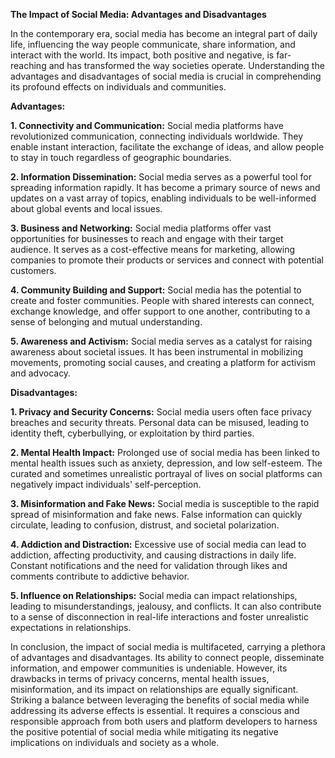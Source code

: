 **The Impact of Social Media: Advantages and Disadvantages**

In the contemporary era, social media has become an integral part of daily life, influencing the way people communicate, share information, and interact with the world. Its impact, both positive and negative, is far-reaching and has transformed the way societies operate. Understanding the advantages and disadvantages of social media is crucial in comprehending its profound effects on individuals and communities.

**Advantages:**

**1. Connectivity and Communication:** Social media platforms have revolutionized communication, connecting individuals worldwide. They enable instant interaction, facilitate the exchange of ideas, and allow people to stay in touch regardless of geographic boundaries.

**2. Information Dissemination:** Social media serves as a powerful tool for spreading information rapidly. It has become a primary source of news and updates on a vast array of topics, enabling individuals to be well-informed about global events and local issues.

**3. Business and Networking:** Social media platforms offer vast opportunities for businesses to reach and engage with their target audience. It serves as a cost-effective means for marketing, allowing companies to promote their products or services and connect with potential customers.

**4. Community Building and Support:** Social media has the potential to create and foster communities. People with shared interests can connect, exchange knowledge, and offer support to one another, contributing to a sense of belonging and mutual understanding.

**5. Awareness and Activism:** Social media serves as a catalyst for raising awareness about societal issues. It has been instrumental in mobilizing movements, promoting social causes, and creating a platform for activism and advocacy.

**Disadvantages:**

**1. Privacy and Security Concerns:** Social media users often face privacy breaches and security threats. Personal data can be misused, leading to identity theft, cyberbullying, or exploitation by third parties.

**2. Mental Health Impact:** Prolonged use of social media has been linked to mental health issues such as anxiety, depression, and low self-esteem. The curated and sometimes unrealistic portrayal of lives on social platforms can negatively impact individuals' self-perception.

**3. Misinformation and Fake News:** Social media is susceptible to the rapid spread of misinformation and fake news. False information can quickly circulate, leading to confusion, distrust, and societal polarization.

**4. Addiction and Distraction:** Excessive use of social media can lead to addiction, affecting productivity, and causing distractions in daily life. Constant notifications and the need for validation through likes and comments contribute to addictive behavior.

**5. Influence on Relationships:** Social media can impact relationships, leading to misunderstandings, jealousy, and conflicts. It can also contribute to a sense of disconnection in real-life interactions and foster unrealistic expectations in relationships.

In conclusion, the impact of social media is multifaceted, carrying a plethora of advantages and disadvantages. Its ability to connect people, disseminate information, and empower communities is undeniable. However, its drawbacks in terms of privacy concerns, mental health issues, misinformation, and its impact on relationships are equally significant. Striking a balance between leveraging the benefits of social media while addressing its adverse effects is essential. It requires a conscious and responsible approach from both users and platform developers to harness the positive potential of social media while mitigating its negative implications on individuals and society as a whole.